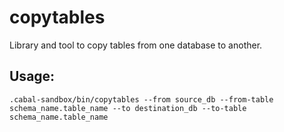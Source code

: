 copytables
==========

Library and tool to copy tables from one database to another.

Usage:
-----

    .cabal-sandbox/bin/copytables --from source_db --from-table schema_name.table_name --to destination_db --to-table schema_name.table_name

